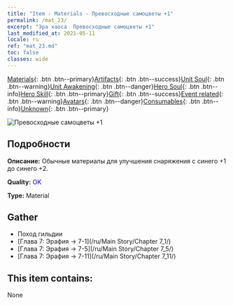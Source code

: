 ```yaml
---
title: "Item - Materials - Превосходные самоцветы +1"
permalink: /mat_23/
excerpt: "Эра хаоса  Превосходные самоцветы +1"
last_modified_at: 2021-05-11
locale: ru
ref: "mat_23.md"
toc: false
classes: wide
---
```

 [Materials](/ItemsRU/){: .btn .btn--primary}[Artifacts](/ItemsRU/Artifacts/){: .btn .btn--success}[Unit Soul](/ItemsRU/UnitSoul/){: .btn .btn--warning}[Unit Awakening](/ItemsRU/UnitAwakening/){: .btn .btn--danger}[Hero Soul](/ItemsRU/HeroSoul/){: .btn .btn--info}[Hero Skill](/ItemsRU/HeroSkill/){: .btn .btn--primary}[Gift](/ItemsRU/Gift/){: .btn .btn--success}[Event related](/ItemsRU/Events/){: .btn .btn--warning}[Avatars](/ItemsRU/Avatars/){: .btn .btn--danger}[Consumables](/ItemsRU/Consumables/){: .btn .btn--info}[Unknown](/ItemsRU/Unknown/){: .btn .btn--primary}

 ![Превосходные самоцветы +1](/images/t/i_cailiao_baoshi1.png)

## Подробности
 **Описание:** Обычные материалы для улучшения снаряжения c синего +1 до синего +2.

 **Quality:** <span style="color: #0000CD">OK</span>

 **Type:** Material

## Gather

*    Поход гильдии 
*    [Глава 7: Эрафия -> 7-1](/ru/Main Story/Chapter 7_1/) 
*    [Глава 7: Эрафия -> 7-5](/ru/Main Story/Chapter 7_5/) 
*    [Глава 7: Эрафия -> 7-11](/ru/Main Story/Chapter 7_11/) 

## This item contains:

  None

